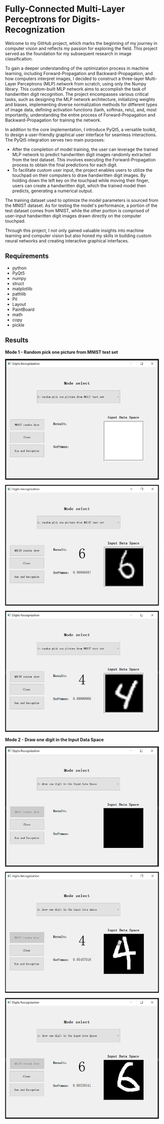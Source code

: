 # Fully-Connected Multi-Layer Perceptrons for Digits-Recognization

Welcome to my GitHub project, which marks the beginning of my journey in computer vision and reflects my passion for exploring the field. This project served as the foundation for my subsequent research in image classification.

To gain a deeper understanding of the optimization process in machine learning, including Forward-Propagation and Backward-Propagation, and how computers interpret images, I decided to construct a three-layer Multi-Layer Perceptrons (MLP) network from scratch, using only the Numpy library. This custom-built MLP network aims to accomplish the task of handwritten digit recognition. The project encompasses various critical tasks, such as designing the MLP network architecture, initializing weights and biases, implementing diverse normalization methods for different types of image data, defining activation functions (tanh, softmax, relu), and, most importantly, understanding the entire process of Forward-Propagation and Backward-Propagation for training the network.

In addition to the core implementation, I introduce PyQt5, a versatile toolkit, to design a user-friendly graphical user interface for seamless interactions. The PyQt5 integration serves two main purposes:
- After the completion of model training, the user can leverage the trained MLP network to predict handwritten digit images randomly extracted from the test dataset. This involves executing the Forward-Propagation process to obtain the final predictions for each digit.
- To facilitate custom user input, the project enables users to utilize the touchpad on their computers to draw handwritten digit images. By holding down the left key on the touchpad while moving their finger, users can create a handwritten digit, which the trained model then predicts, generating a numerical output.

The training dataset used to optimize the model parameters is sourced from the MNIST dataset. As for testing the model's performance, a portion of the test dataset comes from MNIST, while the other portion is comprised of user-input handwritten digit images drawn directly on the computer touchpad.

Through this project, I not only gained valuable insights into machine learning and computer vision but also honed my skills in building custom neural networks and creating interactive graphical interfaces.

## Requirements
- python
- PyQt5
- numpy
- struct
- matplotlib
- pathlib
- Pil
- Layout
- PaintBoard
- math
- copy
- pickle

## Results
**Mode 1 - Random pick one picture from MNIST test set**

![image](https://github.com/1996JCZhou/Fully-Connected-MLP--Digits-Recognization/blob/master/Result%20examples/Mode%201%20-%20Random%20pick%20one%20picture%20from%20MNIST%20test%20set%201.PNG)

![image](https://github.com/1996JCZhou/Fully-Connected-MLP--Digits-Recognization/blob/master/Result%20examples/Mode%201%20-%20Random%20pick%20one%20picture%20from%20MNIST%20test%20set%202.PNG)

![image](https://github.com/1996JCZhou/Fully-Connected-MLP--Digits-Recognization/blob/master/Result%20examples/Mode%201%20-%20Random%20pick%20one%20picture%20from%20MNIST%20test%20set%203.PNG)

**Mode 2 - Draw one digit in the Input Data Space**

![image](https://github.com/1996JCZhou/Fully-Connected-MLP--Digits-Recognization/blob/master/Result%20examples/Mode%202%20-%20Draw%20one%20digit%20in%20the%20Input%20Data%20Space%201.PNG)

![image](https://github.com/1996JCZhou/Fully-Connected-MLP--Digits-Recognization/blob/master/Result%20examples/Mode%202%20-%20Draw%20one%20digit%20in%20the%20Input%20Data%20Space%202.PNG)

![image](https://github.com/1996JCZhou/Fully-Connected-MLP--Digits-Recognization/blob/master/Result%20examples/Mode%202%20-%20Draw%20one%20digit%20in%20the%20Input%20Data%20Space%203.PNG)
